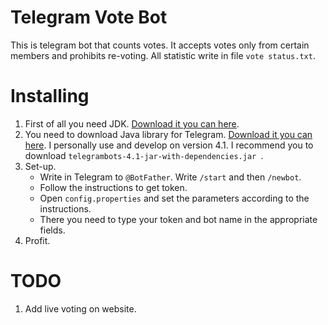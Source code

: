 # Telegram Vote Bot
This is telegram bot that counts votes. It accepts votes only from certain members and prohibits re-voting. All statistic write in file `vote status.txt`.

# Installing
1. First of all you need JDK. [Download it you can here](https://www.oracle.com/technetwork/java/javase/downloads/index.html).
2. You need to download Java library for Telegram. [Download it you can here](https://github.com/rubenlagus/TelegramBots/releases). I personally use and develop on version 4.1. I recommend you to download `telegrambots-4.1-jar-with-dependencies.jar
`.
3. Set-up.
    * Write in Telegram to `@BotFather`. Write `/start` and then `/newbot`.
    * Follow the instructions to get token.
    * Open `config.properties` and set the parameters according to the instructions.
    * There you need to type your token and bot name in the appropriate fields.
4. Profit.

# TODO
1. Add live voting on website.
